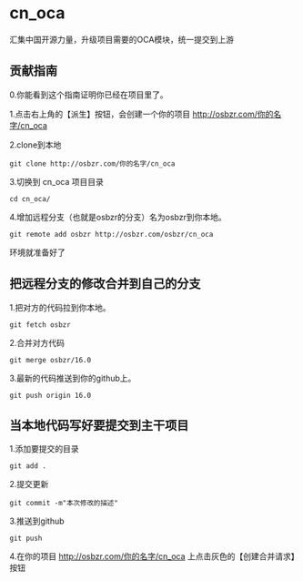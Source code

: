 # cn_oca

汇集中国开源力量，升级项目需要的OCA模块，统一提交到上游


贡献指南
-------------
0.你能看到这个指南证明你已经在项目里了。

1.点击右上角的【派生】按钮，会创建一个你的项目 http://osbzr.com/你的名字/cn_oca

2.clone到本地

    git clone http://osbzr.com/你的名字/cn_oca

    
3.切换到 cn_oca 项目目录

    cd cn_oca/
    
4.增加远程分支（也就是osbzr的分支）名为osbzr到你本地。

    git remote add osbzr http://osbzr.com/osbzr/cn_oca

    
环境就准备好了


把远程分支的修改合并到自己的分支
----------------------------
1.把对方的代码拉到你本地。

    git fetch osbzr

2.合并对方代码

    git merge osbzr/16.0

3.最新的代码推送到你的github上。

    git push origin 16.0
    
当本地代码写好要提交到主干项目
-------------------------------
1.添加要提交的目录
    
    git add .
    
2.提交更新

    git commit -m"本次修改的描述"
    
3.推送到github

    git push
    
4.在你的项目 http://osbzr.com/你的名字/cn_oca 上点击灰色的【创建合并请求】按钮